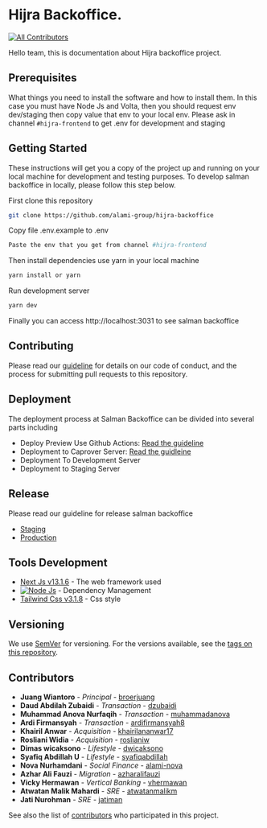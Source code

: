 # Hijra Backoffice.

<!-- prettier-ignore-start -->
<!-- markdownlint-disable -->
<!-- ALL-CONTRIBUTORS-BADGE:START - Do not remove or modify this section -->
[![All Contributors](https://img.shields.io/badge/all_contributors-17-blue.svg?style=flat-square)](#contributors-)
<!-- ALL-CONTRIBUTORS-BADGE:END -->
<!-- markdownlint-restore -->
<!-- prettier-ignore-end -->

Hello team, this is documentation about Hijra backoffice project.

## Prerequisites
What things you need to install the software and how to install them. In this case you must have Node Js and Volta, then you should request env dev/staging then copy value that env to your local env. Please ask in channel `#hijra-frontend` to get .env for development and staging 

## Getting Started
These instructions will get you a copy of the project up and running on your local machine for development and testing purposes. To develop salman backoffice in locally, please follow this step below.

First clone this repository
```bash
git clone https://github.com/alami-group/hijra-backoffice
```

Copy file .env.example to .env
```bash
Paste the env that you get from channel #hijra-frontend
```

Then install dependencies use yarn in your local machine
```bash
yarn install or yarn
```

Run development server
```bash
yarn dev
```
Finally you can access http://localhost:3031 to see salman backoffice

## Contributing
Please read our [guideline](Contributing.md) for details on our code of conduct, and the process for submitting pull requests to this repository.

## Deployment
The deployment process at Salman Backoffice can be divided into several parts including
- Deploy Preview Use Github Actions: [Read the guideline](https://alamisharia.atlassian.net/wiki/spaces/ENG/pages/125501655/Deploy+Preview)
- Deployment to Caprover Server: [Read the guidleine](https://alamisharia.atlassian.net/wiki/spaces/ENG/pages/125501655/Deploy+Preview)
- Deployment To Development Server
- Deployment to Staging Server

## Release
Please read our guideline for release salman backoffice
- [Staging](Release-Staging.md)
- [Production](Release-Production.md)

## Tools Development

* [Next Js v13.1.6](https://nextjs.org/docs/getting-started) - The web framework used
* [![Node Js](https://badge.fury.io/js/node.svg)](https://badge.fury.io/js/node) - Dependency Management
* [Tailwind Css v3.1.8](https://tailwindcss.com/docs) - Css style

## Versioning

We use [SemVer](http://semver.org/) for versioning. For the versions available, see the [tags on this repository](https://github.com/your/project/tags). 

## Contributors

* **Juang Wiantoro** - *Principal* - [broerjuang](https://github.com/broerjuang)
* **Daud Abdilah Zubaidi** - *Transaction* - [dzubaidi](https://github.com/dzubaidi)
* **Muhammad Anova Nurfaqih** - *Transaction* - [muhammadanova](https://github.com/muhammadanova)
* **Ardi Firmansyah** - *Transaction* - [ardifirmansyah8](https://github.com/ardifirmansyah8)
* **Khairil Anwar** - *Acquisition* - [khairilananwar17](https://github.com/khairilananwar17)
* **Rosliani Widia** - *Acquisition* - [roslianiw](https://github.com/roslianiw)
* **Dimas wicaksono** - *Lifestyle* - [dwicaksono](https://github.com/dwicaksono)
* **Syafiq Abdillah U** - *Lifestyle* - [syafiqabdillah](https://github.com/syafiqabdillah)
* **Nova Nurhamdani** - *Social Finance* - [alami-nova](https://github.com/alami-nova)
* **Azhar Ali Fauzi** - *Migration* - [azharalifauzi](https://github.com/azharalifauzi)
* **Vicky Hermawan** - *Vertical Banking* - [vhermawan](https://github.com/vhermawan)
* **Atwatan Malik Mahardi** - *SRE* - [atwatanmalikm](https://github.com/atwatanmalikm)
* **Jati Nurohman** - *SRE* - [jatiman](https://github.com/jatiman)


See also the list of [contributors](https://github.com/alami-group/hijra-backoffice/contributors) who participated in this project.

